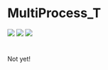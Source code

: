 # MultiProcess_T
[![](https://img.shields.io/badge/Build-on__the%20__going-yellowgreen.svg)](https://github.com/ZRiowa/MultiProcess_T) [![](https://img.shields.io/badge/Version-0.0.0.1-red.svg)](https://github.com/ZRiowa/MultiProcess_T) [![](https://img.shields.io/badge/Author-ZouRui-blue.svg)](https://github.com/ZRiowa)
#
Not yet!
